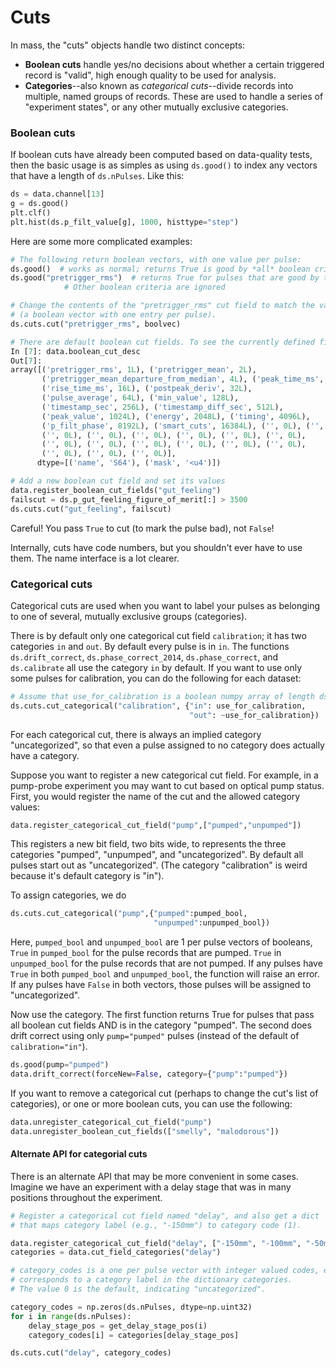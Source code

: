 # Cuts

In mass, the "cuts" objects handle two distinct concepts:
* **Boolean cuts** handle yes/no decisions about whether a certain triggered record is "valid", high enough quality to be used for analysis.
* **Categories**--also known as _categorical cuts_--divide records into multiple, named groups of records. These are used to handle a series of "experiment states", or any other mutually exclusive categories.

### Boolean cuts

If boolean cuts have already been computed based on data-quality tests, then the basic usage is as simples as using `ds.good()` to index any vectors that have a length of `ds.nPulses`. Like this:
```python
ds = data.channel[13]
g = ds.good()
plt.clf()
plt.hist(ds.p_filt_value[g], 1000, histtype="step")
```

Here are some more complicated examples:

```python
# The following return boolean vectors, with one value per pulse:
ds.good()  # works as normal; returns True is good by *all* boolean crieteria.
ds.good("pretrigger_rms")  # returns True for pulses that are good by the "pretrigger_rms" criterion.
            # Other boolean criteria are ignored

# Change the contents of the "pretrigger_rms" cut field to match the values in boolvec
# (a boolean vector with one entry per pulse).
ds.cuts.cut("pretrigger_rms", boolvec)

# There are default boolean cut fields. To see the currently defined fields:
In [7]: data.boolean_cut_desc
Out[7]:
array([('pretrigger_rms', 1L), ('pretrigger_mean', 2L),
       ('pretrigger_mean_departure_from_median', 4L), ('peak_time_ms', 8L),
       ('rise_time_ms', 16L), ('postpeak_deriv', 32L),
       ('pulse_average', 64L), ('min_value', 128L),
       ('timestamp_sec', 256L), ('timestamp_diff_sec', 512L),
       ('peak_value', 1024L), ('energy', 2048L), ('timing', 4096L),
       ('p_filt_phase', 8192L), ('smart_cuts', 16384L), ('', 0L), ('', 0L),
       ('', 0L), ('', 0L), ('', 0L), ('', 0L), ('', 0L), ('', 0L),
       ('', 0L), ('', 0L), ('', 0L), ('', 0L), ('', 0L), ('', 0L),
       ('', 0L), ('', 0L), ('', 0L)],
      dtype=[('name', 'S64'), ('mask', '<u4')])

# Add a new boolean cut field and set its values
data.register_boolean_cut_fields("gut_feeling")
failscut = ds.p_gut_feeling_figure_of_merit[:] > 3500
ds.cuts.cut("gut_feeling", failscut)
```
Careful! You pass `True` to cut (to mark the pulse bad), not `False`!

Internally, cuts have code numbers, but you shouldn't ever have to use them. The name interface is a lot clearer.


### Categorical cuts
Categorical cuts are used when you want to label your pulses as belonging to one of several, mutually exclusive groups (categories).

There is by default only one categorical cut field `calibration`; it has two categories `in`
and `out`. By default every pulse is in `in`. The functions `ds.drift_correct`,
`ds.phase_correct_2014`, `ds.phase_correct`, and `ds.calibrate` all use the category `in` by
default. If you want to use only some pulses for calibration, you can do the following for
each dataset:

```python
# Assume that use_for_calibration is a boolean numpy array of length ds.nPulses.
ds.cuts.cut_categorical("calibration", {"in": use_for_calibration,
                                        "out": ~use_for_calibration})
```

For each categorical cut, there is always an implied category "uncategorized", so that even
a pulse assigned to no category does actually have a category.

Suppose you want to register a new categorical cut field. For example, in a pump-probe
experiment you may want to cut based on optical pump status. First, you would register
the name of the cut and the allowed category values:

```python
data.register_categorical_cut_field("pump",["pumped","unpumped"])
```

This registers a new bit field, two bits wide, to represents the three categories
"pumped", "unpumped", and "uncategorized". By default all pulses start out as "uncategorized". (The category "calibration" is weird because it's default category is "in").

To assign categories, we do

```python
ds.cuts.cut_categorical("pump",{"pumped":pumped_bool,
                                "unpumped":unpumped_bool})
```
Here, `pumped_bool` and `unpumped_bool` are 1 per pulse vectors of booleans,
`True` in `pumped_bool` for the pulse records that are pumped. `True` in `unpumped_bool` for the pulse records that are not pumped. If any pulses have `True` in both
`pumped_bool` and `unpumped_bool`, the function will raise an error. If any pulses have
`False` in both vectors, those pulses will be assigned to "uncategorized".

Now use the category. The first function returns True for pulses that pass all boolean cut fields AND is in the category "pumped". The second does drift correct using only `pump="pumped"` pulses (instead of the default of `calibration="in"`).

```python
ds.good(pump="pumped")
data.drift_correct(forceNew=False, category={"pump":"pumped"})
```

If you want to remove a categorical cut (perhaps to change the cut's list of categories),
or one or more boolean cuts, you can use the following:

```python
data.unregister_categorical_cut_field("pump")
data.unregister_boolean_cut_fields(["smelly", "malodorous"])
```

#### Alternate API for categorial cuts

There is an alternate API that may be more convenient in some cases. Imagine we
have an experiment with a delay stage that was in many positions throughout the
experiment.

```python
# Register a categorical cut field named "delay", and also get a dict
# that maps category label (e.g., "-150mm") to category code (1).

data.register_categorical_cut_field("delay", ["-150mm", "-100mm", "-50mm", "0mm", "50mm"])
categories = data.cut_field_categories("delay")

# category_codes is a one per pulse vector with integer valued codes, each integer
# corresponds to a category label in the dictionary categories.
# The value 0 is the default, indicating "uncategorized".

category_codes = np.zeros(ds.nPulses, dtype=np.uint32)
for i in range(ds.nPulses):
    delay_stage_pos = get_delay_stage_pos(i)
    category_codes[i] = categories[delay_stage_pos]

ds.cuts.cut("delay", category_codes)
```
